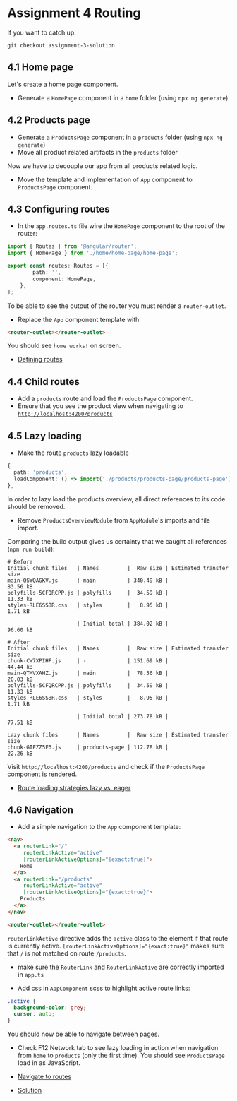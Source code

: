 # Assignment 4 Routing
If you want to catch up:

```
git checkout assignment-3-solution
```

## 4.1 Home page
Let's create a home page component.

- Generate a `HomePage` component in a `home` folder (using `npx ng generate`)

## 4.2 Products page

- Generate a `ProductsPage` component in a `products` folder (using `npx ng generate`)
- Move all product related artifacts in the `products` folder

Now we have to decouple our app from all products related logic.

- Move the template and implementation of `App` component to `ProductsPage` component.

## 4.3 Configuring routes

- In the `app.routes.ts` file wire the `HomePage` component to the root of the router:

```typescript
import { Routes } from '@angular/router';
import { HomePage } from './home/home-page/home-page';

export const routes: Routes = [{
        path: '',
        component: HomePage,
    },
];
```

To be able to see the output of the router you must render a `router-outlet`.

- Replace the `App` component template with:

```html
<router-outlet></router-outlet>
```

You should see `home works!` on screen.

- [Defining routes](https://angular.dev/guide/routing/define-routes)

## 4.4 Child routes

- Add a `products` route and load the `ProductsPage` component.
- Ensure that you see the product view when navigating to [`http://localhost:4200/products`](http://localhost:4200/products)

## 4.5 Lazy loading

- Make the route `products` lazy loadable

```typescript
{
  path: 'products',
  loadComponent: () => import('./products/products-page/products-page').then(m => m.ProductsPage),
},
```

In order to lazy load the products overview, all direct references to its code should be removed.

- Remove `ProductsOverviewModule` from `AppModule`'s imports and file import.

Comparing the build output gives us certainty that we caught all references (`npm run build`):

```text
# Before
Initial chunk files   | Names         |  Raw size | Estimated transfer size
main-QSWQAGKV.js      | main          | 340.49 kB |                83.56 kB
polyfills-5CFQRCPP.js | polyfills     |  34.59 kB |                11.33 kB
styles-RLE6SSBR.css   | styles        |   8.95 kB |                 1.71 kB

                      | Initial total | 384.02 kB |                96.60 kB

# After
Initial chunk files   | Names         |  Raw size | Estimated transfer size
chunk-CW7XPIHF.js     | -             | 151.69 kB |                44.44 kB
main-QTMVXAHZ.js      | main          |  78.56 kB |                20.03 kB
polyfills-5CFQRCPP.js | polyfills     |  34.59 kB |                11.33 kB
styles-RLE6SSBR.css   | styles        |   8.95 kB |                 1.71 kB

                      | Initial total | 273.78 kB |                77.51 kB

Lazy chunk files      | Names         |  Raw size | Estimated transfer size
chunk-GIFZZ5F6.js     | products-page | 112.78 kB |                22.26 kB
```

Visit `http://localhost:4200/products` and check if the `ProductsPage` component is rendered. 

- [Route loading strategies lazy vs. eager](https://angular.dev/guide/routing/define-routes#loading-route-component-strategies)

## 4.6 Navigation

- Add a simple navigation to the `App` component template:

```html
<nav>
  <a routerLink="/"
     routerLinkActive="active"
     [routerLinkActiveOptions]="{exact:true}">
    Home
  </a>
  <a routerLink="/products"
     routerLinkActive="active"
     [routerLinkActiveOptions]="{exact:true}">
    Products
  </a>
</nav>

<router-outlet></router-outlet>
```

`routerLinkActive` directive adds the `active` class to the element if that route is currently active.
`[routerLinkActiveOptions]="{exact:true}"` makes sure that `/` is not matched on route `/products`.

- make sure the `RouterLink` and `RouterLinkActive` are correctly imported in `app.ts`

- Add css in `AppComponent` scss to highlight active route links:
```scss
.active {
  background-color: grey;
  cursor: auto;
}
```

You should now be able to navigate between pages.

- Check F12 Network tab to see lazy loading in action when navigation from `home` to `products` (only the first time). You should see
`ProductsPage` load in as JavaScript.


- [Navigate to routes](https://angular.dev/guide/routing/navigate-to-routes)
- [Solution](https://github.com/OpenValue-D/angular-basic-training/compare/assignment-3-solution...assignment-4-solution)